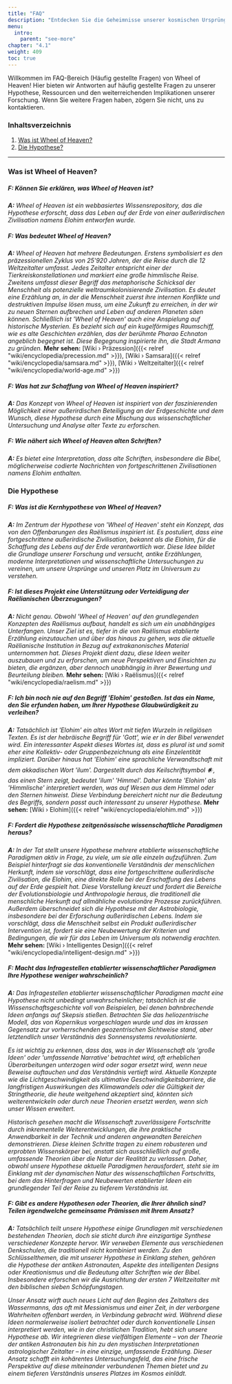 ```yaml
---
title: "FAQ"
description: "Entdecken Sie die Geheimnisse unserer kosmischen Ursprünge - Erforschen Sie die FAQ-Seite von Wheel of Heaven, um faszinierende Fragen und Antworten über das Leben auf der Erde, unsere außerirdischen Verbindungen und die tiefgreifenden Einsichten aus alten Texten zu entdecken. Beg3leiten Sie uns auf eine Reise durch Zeit und Raum, während wir das Geheimnis der Elohim-Hypothese und ihre Auswirkungen auf die menschliche Geschichte enthüllen. Ihre Suche nach Wissen und Verständnis unseres Platzes im Universum beginnt hier!"
menu:
  intro:
    parent: "see-more"
chapter: "4.1"
weight: 409
toc: true
---
```


Willkommen im FAQ-Bereich (Häufig gestellte Fragen) von Wheel of Heaven! Hier bieten wir Antworten auf häufig gestellte Fragen zu unserer Hypothese, Ressourcen und den weiterreichenden Implikationen unserer Forschung. Wenn Sie weitere Fragen haben, zögern Sie nicht, uns zu kontaktieren.

### Inhaltsverzeichnis
1. [Was ist Wheel of Heaven?](#was-ist-wheel-of-heaven)
2. [Die Hypothese?](#die-hypothese)

---

### Was ist Wheel of Heaven?

##### F: Können Sie erklären, was Wheel of Heaven ist?
_**A:** Wheel of Heaven ist ein webbasiertes Wissensrepository, das die Hypothese erforscht, dass das Leben auf der Erde von einer außerirdischen Zivilisation namens Elohim entworfen wurde._

##### F: Was bedeutet Wheel of Heaven?
_**A:** Wheel of Heaven hat mehrere Bedeutungen. Erstens symbolisiert es den präzessionellen Zyklus von 25'920 Jahren, der die Reise durch die 12 Weltzeitalter umfasst. Jedes Zeitalter entspricht einer der Tierkreiskonstellationen und markiert eine große himmlische Reise. Zweitens umfasst dieser Begriff das metaphorische Schicksal der Menschheit als potenzielle weltraumkolonisierende Zivilisation. Es deutet eine Erzählung an, in der die Menschheit zuerst ihre internen Konflikte und destruktiven Impulse lösen muss, um eine Zukunft zu erreichen, in der wir zu neuen Sternen aufbrechen und Leben auf anderen Planeten säen können. Schließlich ist 'Wheel of Heaven' auch eine Anspielung auf historische Mysterien. Es bezieht sich auf ein kugelförmiges Raumschiff, wie es alte Geschichten erzählen, das der berühmte Pharao Echnaton angeblich begegnet ist. Diese Begegnung inspirierte ihn, die Stadt Armana zu gründen._ **Mehr sehen:**  [Wiki › Präzession]({{< relref "wiki/encyclopedia/precession.md" >}}), [Wiki › Samsara]({{< relref "wiki/encyclopedia/samsara.md" >}}), [Wiki › Weltzeitalter]({{< relref "wiki/encyclopedia/world-age.md" >}})

##### F: Was hat zur Schaffung von Wheel of Heaven inspiriert?
_**A:** Das Konzept von Wheel of Heaven ist inspiriert von der faszinierenden Möglichkeit einer außerirdischen Beteiligung an der Erdgeschichte und dem Wunsch, diese Hypothese durch eine Mischung aus wissenschaftlicher Untersuchung und Analyse alter Texte zu erforschen._

##### F: Wie nähert sich Wheel of Heaven alten Schriften?
_**A:** Es bietet eine Interpretation, dass alte Schriften, insbesondere die Bibel, möglicherweise codierte Nachrichten von fortgeschrittenen Zivilisationen namens Elohim enthalten._

### Die Hypothese

##### F: Was ist die Kernhypothese von Wheel of Heaven?

_**A:** Im Zentrum der Hypothese von 'Wheel of Heaven' steht ein Konzept, das von den Offenbarungen des Raëlismus inspiriert ist. Es postuliert, dass eine fortgeschrittene außerirdische Zivilisation, bekannt als die Elohim, für die Schaffung des Lebens auf der Erde verantwortlich war. Diese Idee bildet die Grundlage unserer Forschung und versucht, antike Erzählungen, moderne Interpretationen und wissenschaftliche Untersuchungen zu vereinen, um unsere Ursprünge und unseren Platz im Universum zu verstehen._

##### F: Ist dieses Projekt eine Unterstützung oder Verteidigung der Raëlianischen Überzeugungen?

_**A:** Nicht genau. Obwohl 'Wheel of Heaven' auf den grundlegenden Konzepten des Raëlismus aufbaut, handelt es sich um ein unabhängiges Unterfangen. Unser Ziel ist es, tiefer in die von Raëlismus etablierte Erzählung einzutauchen und über das hinaus zu gehen, was die aktuelle Raëlianische Institution in Bezug auf extrakanonisches Material unternommen hat. Dieses Projekt dient dazu, diese Ideen weiter auszubauen und zu erforschen, um neue Perspektiven und Einsichten zu bieten, die ergänzen, aber dennoch unabhängig in ihrer Bewertung und Beurteilung bleiben._ **Mehr sehen:** [Wiki › Raëlismus]({{< relref "wiki/encyclopedia/raelism.md" >}})

##### F: Ich bin noch nie auf den Begriff 'Elohim' gestoßen. Ist das ein Name, den Sie erfunden haben, um Ihrer Hypothese Glaubwürdigkeit zu verleihen?

_**A:** Tatsächlich ist 'Elohim' ein altes Wort mit tiefen Wurzeln in religiösen Texten. Es ist der hebräische Begriff für 'Gott', wie er in der Bibel verwendet wird. Ein interessanter Aspekt dieses Wortes ist, dass es plural ist und somit eher eine Kollektiv- oder Gruppenbezeichnung als eine Einzelentität impliziert. Darüber hinaus hat 'Elohim' eine sprachliche Verwandtschaft mit dem akkadischen Wort 'ilum'. Dargestellt durch das Keilschriftsymbol 𒀭, das einen Stern zeigt, bedeutet 'ilum' 'Himmel'. Daher könnte 'Elohim' als 'Himmlische' interpretiert werden, was auf Wesen aus dem Himmel oder den Sternen hinweist. Diese Verbindung bereichert nicht nur die Bedeutung des Begriffs, sondern passt auch interessant zu unserer Hypothese._ **Mehr sehen:** [Wiki › Elohim]({{< relref "wiki/encyclopedia/elohim.md" >}})

##### F: Fordert die Hypothese zeitgenössische wissenschaftliche Paradigmen heraus?

_**A:** In der Tat stellt unsere Hypothese mehrere etablierte wissenschaftliche Paradigmen aktiv in Frage, zu viele, um sie alle einzeln aufzuführen. Zum Beispiel hinterfragt sie das konventionelle Verständnis der menschlichen Herkunft, indem sie vorschlägt, dass eine fortgeschrittene außerirdische Zivilisation, die Elohim, eine direkte Rolle bei der Erschaffung des Lebens auf der Erde gespielt hat. Diese Vorstellung kreuzt und fordert die Bereiche der Evolutionsbiologie und Anthropologie heraus, die traditionell die menschliche Herkunft auf allmähliche evolutionäre Prozesse zurückführen. Außerdem überschneidet sich die Hypothese mit der Astrobiologie, insbesondere bei der Erforschung außerirdischen Lebens. Indem sie vorschlägt, dass die Menschheit selbst ein Produkt außerirdischer Intervention ist, fordert sie eine Neubewertung der Kriterien und Bedingungen, die wir für das Leben im Universum als notwendig erachten._ **Mehr sehen:** [Wiki › Intelligentes Design]({{< relref "wiki/encyclopedia/intelligent-design.md" >}})

##### F: Macht das Infragestellen etablierter wissenschaftlicher Paradigmen Ihre Hypothese weniger wahrscheinlich?

_**A:** Das Infragestellen etablierter wissenschaftlicher Paradigmen macht eine Hypothese nicht unbedingt unwahrscheinlicher; tatsächlich ist die Wissenschaftsgeschichte voll von Beispielen, bei denen bahnbrechende Ideen anfangs auf Skepsis stießen. Betrachten Sie das heliozentrische Modell, das von Kopernikus vorgeschlagen wurde und das im krassen Gegensatz zur vorherrschenden geozentrischen Sichtweise stand, aber letztendlich unser Verständnis des Sonnensystems revolutionierte._

_Es ist wichtig zu erkennen, dass das, was in der Wissenschaft als 'große Ideen' oder 'umfassende Narrative' betrachtet wird, oft erheblichen Überarbeitungen unterzogen wird oder sogar ersetzt wird, wenn neue Beweise auftauchen und das Verständnis vertieft wird. Aktuelle Konzepte wie die Lichtgeschwindigkeit als ultimative Geschwindigkeitsbarriere, die langfristigen Auswirkungen des Klimawandels oder die Gültigkeit der Stringtheorie, die heute weitgehend akzeptiert sind, könnten sich weiterentwickeln oder durch neue Theorien ersetzt werden, wenn sich unser Wissen erweitert._

_Historisch gesehen macht die Wissenschaft zuverlässigere Fortschritte durch inkrementelle Weiterentwicklungen, die ihre praktische Anwendbarkeit in der Technik und anderen angewandten Bereichen demonstrieren. Diese kleinen Schritte tragen zu einem robusteren und erprobten Wissenskörper bei, anstatt sich ausschließlich auf große, umfassende Theorien über die Natur der Realität zu verlassen. Daher, obwohl unsere Hypothese aktuelle Paradigmen herausfordert, steht sie im Einklang mit der dynamischen Natur des wissenschaftlichen Fortschritts, bei dem das Hinterfragen und Neubewerten etablierter Ideen ein grundlegender Teil der Reise zu tieferem Verständnis ist._

##### F: Gibt es andere Hypothesen oder Theorien, die Ihrer ähnlich sind? Teilen irgendwelche gemeinsame Prämissen mit Ihrem Ansatz?

_**A:** Tatsächlich teilt unsere Hypothese einige Grundlagen mit verschiedenen bestehenden Theorien, doch sie sticht durch ihre einzigartige Synthese verschiedener Konzepte hervor. Wir verweben Elemente aus verschiedenen Denkschulen, die traditionell nicht kombiniert werden. Zu den Schlüsselthemen, die mit unserer Hypothese in Einklang stehen, gehören die Hypothese der antiken Astronauten, Aspekte des intelligenten Designs oder Kreationismus und die Bedeutung alter Schriften wie der Bibel. Insbesondere erforschen wir die Ausrichtung der ersten 7 Weltzeitalter mit den biblischen sieben Schöpfungstagen._

_Unser Ansatz wirft auch neues Licht auf den Beginn des Zeitalters des Wassermanns, das oft mit Messianismus und einer Zeit, in der verborgene Wahrheiten offenbart werden, in Verbindung gebracht wird. Während diese Ideen normalerweise isoliert betrachtet oder durch konventionelle Linsen interpretiert werden, wie in der christlichen Tradition, hebt sich unsere Hypothese ab. Wir integrieren diese vielfältigen Elemente – von der Theorie der antiken Astronauten bis hin zu den mystischen Interpretationen astrologischer Zeitalter – in eine einzige, umfassende Erzählung. Dieser Ansatz schafft ein kohärentes Untersuchungsfeld, das eine frische Perspektive auf diese miteinander verbundenen Themen bietet und zu einem tieferen Verständnis unseres Platzes im Kosmos einlädt._
